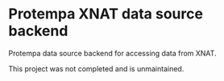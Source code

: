 # Protempa XNAT data source backend
Protempa data source backend for accessing data from XNAT.

This project was not completed and is unmaintained.

